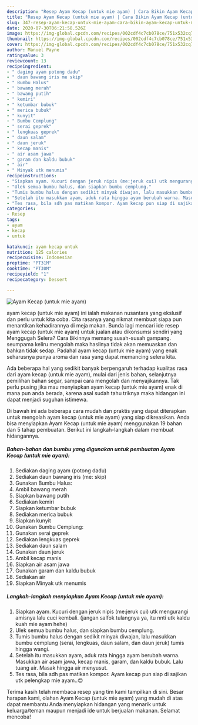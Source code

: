 ```yaml
---
description: "Resep Ayam Kecap (untuk mie ayam) | Cara Bikin Ayam Kecap (untuk mie ayam) Yang Lezat"
title: "Resep Ayam Kecap (untuk mie ayam) | Cara Bikin Ayam Kecap (untuk mie ayam) Yang Lezat"
slug: 347-resep-ayam-kecap-untuk-mie-ayam-cara-bikin-ayam-kecap-untuk-mie-ayam-yang-lezat
date: 2020-07-30T06:21:58.526Z
image: https://img-global.cpcdn.com/recipes/002cdf4c7cb078ce/751x532cq70/ayam-kecap-untuk-mie-ayam-foto-resep-utama.jpg
thumbnail: https://img-global.cpcdn.com/recipes/002cdf4c7cb078ce/751x532cq70/ayam-kecap-untuk-mie-ayam-foto-resep-utama.jpg
cover: https://img-global.cpcdn.com/recipes/002cdf4c7cb078ce/751x532cq70/ayam-kecap-untuk-mie-ayam-foto-resep-utama.jpg
author: Manuel Payne
ratingvalue: 3
reviewcount: 13
recipeingredient:
- " daging ayam potong dadu"
- " daun bawang iris me skip"
- " Bumbu Halus"
- " bawang merah"
- " bawang putih"
- " kemiri"
- " ketumbar bubuk"
- " merica bubuk"
- " kunyit"
- " Bumbu Cemplung"
- " serai geprek"
- " lengkuas geprek"
- " daun salam"
- " daun jeruk"
- " kecap manis"
- " air asam jawa"
- " garam dan kaldu bubuk"
- " air"
- " Minyak utk menumis"
recipeinstructions:
- "Siapkan ayam. Kucuri dengan jeruk nipis (me:jeruk cui) utk mengurangi amisnya lalu cuci kembali. (jangan salfok tulangnya ya, itu nnti utk kaldu kuah mie ayam hehe)"
- "Ulek semua bumbu halus, dan siapkan bumbu cemplung."
- "Tumis bumbu halus dengan sedikit minyak diwajan, lalu masukkan bumbu cemplung (serai, lengkuas, daun salam, dan daun jeruk) tumis hingga wangi."
- "Setelah itu masukkan ayam, aduk rata hingga ayam berubah warna. Masukkan air asam jawa, kecap manis, garam, dan kaldu bubuk. Lalu tuang air. Masak hingga air menyusut."
- "Tes rasa, bila sdh pas matikan kompor. Ayam kecap pun siap di sajikan utk pelengkap mie ayam..😍"
categories:
- Resep
tags:
- ayam
- kecap
- untuk

katakunci: ayam kecap untuk 
nutrition: 125 calories
recipecuisine: Indonesian
preptime: "PT31M"
cooktime: "PT30M"
recipeyield: "1"
recipecategory: Dessert

---
```



![Ayam Kecap (untuk mie ayam)](https://img-global.cpcdn.com/recipes/002cdf4c7cb078ce/751x532cq70/ayam-kecap-untuk-mie-ayam-foto-resep-utama.jpg)


ayam kecap (untuk mie ayam) ini ialah makanan nusantara yang ekslusif dan perlu untuk kita coba. Cita rasanya yang nikmat membuat siapa pun menantikan kehadirannya di meja makan.
Bunda lagi mencari ide resep ayam kecap (untuk mie ayam) untuk jualan atau dikonsumsi sendiri yang Menggugah Selera? Cara Bikinnya memang susah-susah gampang. seumpama keliru mengolah maka hasilnya tidak akan memuaskan dan bahkan tidak sedap. Padahal ayam kecap (untuk mie ayam) yang enak seharusnya punya aroma dan rasa yang dapat memancing selera kita.

Ada beberapa hal yang sedikit banyak berpengaruh terhadap kualitas rasa dari ayam kecap (untuk mie ayam), mulai dari jenis bahan, selanjutnya pemilihan bahan segar, sampai cara mengolah dan menyajikannya. Tak perlu pusing jika mau menyiapkan ayam kecap (untuk mie ayam) enak di mana pun anda berada, karena asal sudah tahu triknya maka hidangan ini dapat menjadi suguhan istimewa.




Di bawah ini ada beberapa cara mudah dan praktis yang dapat diterapkan untuk mengolah ayam kecap (untuk mie ayam) yang siap dikreasikan. Anda bisa menyiapkan Ayam Kecap (untuk mie ayam) menggunakan 19 bahan dan 5 tahap pembuatan. Berikut ini langkah-langkah dalam membuat hidangannya.

<!--inarticleads1-->

##### Bahan-bahan dan bumbu yang digunakan untuk pembuatan Ayam Kecap (untuk mie ayam):

1. Sediakan  daging ayam (potong dadu)
1. Sediakan  daun bawang iris (me: skip)
1. Gunakan  Bumbu Halus:
1. Ambil  bawang merah
1. Siapkan  bawang putih
1. Sediakan  kemiri
1. Siapkan  ketumbar bubuk
1. Sediakan  merica bubuk
1. Siapkan  kunyit
1. Gunakan  Bumbu Cemplung:
1. Gunakan  serai geprek
1. Sediakan  lengkuas geprek
1. Sediakan  daun salam
1. Gunakan  daun jeruk
1. Ambil  kecap manis
1. Siapkan  air asam jawa
1. Gunakan  garam dan kaldu bubuk
1. Sediakan  air
1. Siapkan  Minyak utk menumis




<!--inarticleads2-->

##### Langkah-langkah menyiapkan Ayam Kecap (untuk mie ayam):

1. Siapkan ayam. Kucuri dengan jeruk nipis (me:jeruk cui) utk mengurangi amisnya lalu cuci kembali. (jangan salfok tulangnya ya, itu nnti utk kaldu kuah mie ayam hehe)
1. Ulek semua bumbu halus, dan siapkan bumbu cemplung.
1. Tumis bumbu halus dengan sedikit minyak diwajan, lalu masukkan bumbu cemplung (serai, lengkuas, daun salam, dan daun jeruk) tumis hingga wangi.
1. Setelah itu masukkan ayam, aduk rata hingga ayam berubah warna. Masukkan air asam jawa, kecap manis, garam, dan kaldu bubuk. Lalu tuang air. Masak hingga air menyusut.
1. Tes rasa, bila sdh pas matikan kompor. Ayam kecap pun siap di sajikan utk pelengkap mie ayam..😍




Terima kasih telah membaca resep yang tim kami tampilkan di sini. Besar harapan kami, olahan Ayam Kecap (untuk mie ayam) yang mudah di atas dapat membantu Anda menyiapkan hidangan yang menarik untuk keluarga/teman maupun menjadi ide untuk berjualan makanan. Selamat mencoba!
